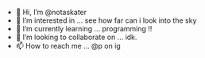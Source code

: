 - 👋 Hi, I’m @notaskater
- 👀 I’m interested in ... see how far can i look into the sky
- 🌱 I’m currently learning ... programming !!
- 💞️ I’m looking to collaborate on ... idk.
- 📫 How to reach me ... @p on ig 

<!---
notaskater/notaskater is a ✨ special ✨ repository because its `README.md` (this file) appears on your GitHub profile.
You can click the Preview link to take a look at your changes.
--->
